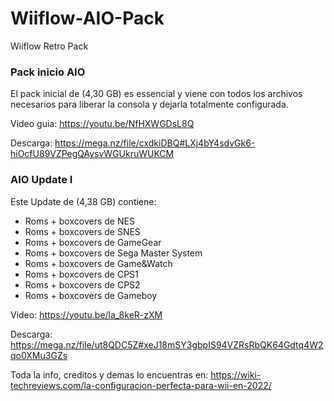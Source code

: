 # Wiiflow-AIO-Pack
Wiiflow Retro Pack

### Pack inicio AIO

El pack inicial de (4,30 GB) es essencial y viene con todos los archivos necesarios para liberar la consola y dejarla totalmente configurada.

Video guia: https://youtu.be/NfHXWGDsL8Q

Descarga: https://mega.nz/file/cxdkiDBQ#LXj4bY4sdvGk6-hiOcfU89VZPegQAysvWGUkruWUKCM


### AIO Update I

Este Update de (4,38 GB) contiene:
- Roms + boxcovers de NES
- Roms + boxcovers de SNES
- Roms + boxcovers de GameGear
- Roms + boxcovers de Sega Master System
- Roms + boxcovers de Game&Watch
- Roms + boxcovers de CPS1
- Roms + boxcovers de CPS2
- Roms + boxcovers de Gameboy

Video: https://youtu.be/la_8keR-zXM

Descarga: https://mega.nz/file/ut8QDC5Z#xeJ18mSY3gbpIS94VZRsRbQK64Gdtq4W2qo0XMu3GZs


Toda la info, creditos y demas lo encuentras en: https://wiki-techreviews.com/la-configuracion-perfecta-para-wii-en-2022/
